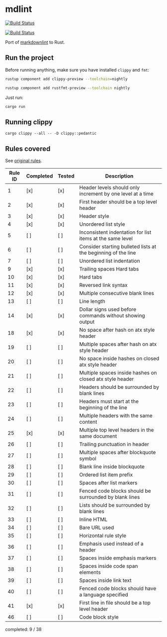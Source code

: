 # mdlint

[![Build Status](https://travis-ci.org/robertohuertasm/mdlint.svg?branch=master)](https://travis-ci.org/robertohuertasm/mdlint)

[![Build Status](https://dev.azure.com/robertohuertasm/github-oss/_apis/build/status/robertohuertasm.mdlint)](https://dev.azure.com/robertohuertasm/github-oss/_build/latest?definitionId=1)

Port of [markdownlint](https://github.com/markdownlint/markdownlint) to Rust.

## Run the project

Before running anything, make sure you have installed `clippy` and `fmt`:

```sh
rustup component add clippy-preview --toolchain=nightly

rustup component add rustfmt-preview --toolchain nightly
```

Just run:

```sh
cargo run
```

## Running clippy

`cargo clippy --all -- -D clippy::pedantic`

## Rules covered

See [original rules](https://github.com/markdownlint/markdownlint/blob/master/docs/RULES.md).

| Rule ID | Completed | Tested | Description                                                   |
|---------|-----------|--------|---------------------------------------------------------------|
| 1       |    [x]    |   [x]  | Header levels should only increment by one level at a time    |
| 2       |    [x]    |   [x]  | First header should be a top level header                     |
| 3       |    [x]    |   [x]  | Header style                                                  |
| 4       |    [x]    |   [x]  | Unordered list style                                          |
| 5       |    [ ]    |   [ ]  | Inconsistent indentation for list items at the same level     |
| 6       |    [ ]    |   [ ]  | Consider starting bulleted lists at the beginning of the line |
| 7       |    [ ]    |   [ ]  | Unordered list indentation                                    |
| 9       |    [x]    |   [x]  | Trailing spaces Hard tabs                                     |
| 10      |    [x]    |   [x]  | Hard tabs                                                     |
| 11      |    [x]    |   [x]  | Reversed link syntax                                          |
| 12      |    [x]    |   [x]  | Multiple consecutive blank lines                              |
| 13      |    [ ]    |   [ ]  | Line length                                                   |
| 14      |    [x]    |   [x]  | Dollar signs used before commands without showing output      |
| 18      |    [x]    |   [x]  | No space after hash on atx style header                       |
| 19      |    [ ]    |   [ ]  | Multiple spaces after hash on atx style header                |
| 20      |    [ ]    |   [ ]  | No space inside hashes on closed atx style header             |
| 21      |    [ ]    |   [ ]  | Multiple spaces inside hashes on closed atx style header      |
| 22      |    [ ]    |   [ ]  | Headers should be surrounded by blank lines                   |
| 23      |    [ ]    |   [ ]  | Headers must start at the beginning of the line               |
| 24      |    [ ]    |   [ ]  | Multiple headers with the same content                        |
| 25      |    [x]    |   [x]  | Multiple top level headers in the same document               |
| 26      |    [ ]    |   [ ]  | Trailing punctuation in header                                |
| 27      |    [ ]    |   [ ]  | Multiple spaces after blockquote symbol                       |
| 28      |    [ ]    |   [ ]  | Blank line inside blockquote                                  |
| 29      |    [ ]    |   [ ]  | Ordered list item prefix                                      |
| 30      |    [ ]    |   [ ]  | Spaces after list markers                                     |
| 31      |    [ ]    |   [ ]  | Fenced code blocks should be surrounded by blank lines        |
| 32      |    [ ]    |   [ ]  | Lists should be surrounded by blank lines                     |
| 33      |    [ ]    |   [ ]  | Inline HTML                                                   |
| 34      |    [ ]    |   [ ]  | Bare URL used                                                 |
| 35      |    [ ]    |   [ ]  | Horizontal rule style                                         |
| 36      |    [ ]    |   [ ]  | Emphasis used instead of a header                             |
| 37      |    [ ]    |   [ ]  | Spaces inside emphasis markers                                |
| 38      |    [ ]    |   [ ]  | Spaces inside code span elements                              |
| 39      |    [ ]    |   [ ]  | Spaces inside link text                                       |
| 40      |    [ ]    |   [ ]  | Fenced code blocks should have a language specified           |
| 41      |    [x]    |   [x]  | First line in file should be a top level header               |
| 46      |    [ ]    |   [ ]  | Code block style                                              |

completed: 9 / 38
